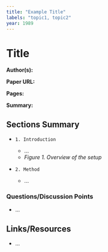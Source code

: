 ```yaml
---
title: "Example Title"
labels: "topic1, topic2"
year: 1989
---
```


# Title

**Author(s):** 

**Paper URL:** 

**Pages:** 

**Summary:**

## Sections Summary

- `1. Introduction`
  - ...
  - *Figure 1. Overview of the setup*
  
- `2. Method`
  - ...

### Questions/Discussion Points

- ...

## Links/Resources

- ...
